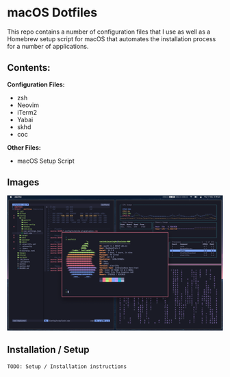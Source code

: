 # macOS Dotfiles
This repo contains a number of configuration files that I use as well as
a Homebrew setup script for macOS that automates the installation process
for a number of applications.

## Contents:

**Configuration Files:**
- zsh
- Neovim
- iTerm2
- Yabai
- skhd
- coc

**Other Files:**
- macOS Setup Script

## Images

![Screenshot](Images/Desktop.png)

## Installation / Setup

`TODO: Setup / Installation instructions`

